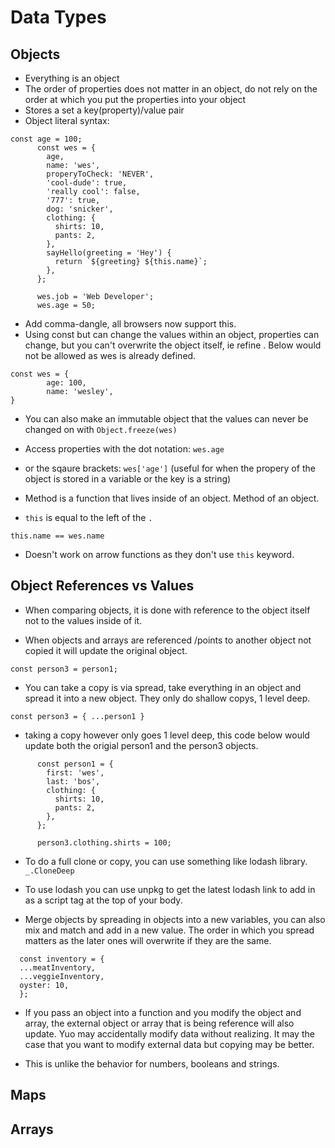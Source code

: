 # Data Types

## Objects

- Everything is an object
- The order of properties does not matter in an object, do not rely on the order at which you put the properties into your object
- Stores a set a key(property)/value pair
- Object literal syntax:

```
const age = 100;
      const wes = {
        age,
        name: 'wes',
        properyToCheck: 'NEVER',
        'cool-dude': true,
        'really cool': false,
        '777': true,
        dog: 'snicker',
        clothing: {
          shirts: 10,
          pants: 2,
        },
        sayHello(greeting = 'Hey') {
          return `${greeting} ${this.name}`;
        },
      };

      wes.job = 'Web Developer';
      wes.age = 50;

```

- Add comma-dangle, all browsers now support this.
- Using const but can change the values within an object, properties can change, but you can't overwrite the object itself, ie refine . Below would not be allowed as wes is already defined.

```
const wes = {
        age: 100,
        name: 'wesley',
}
```

- You can also make an immutable object that the values can never be changed on with `Object.freeze(wes)`

* Access properties with the dot notation: `wes.age`

* or the sqaure brackets: `wes['age']` (useful for when the propery of the object is stored in a variable or the key is a string)

* Method is a function that lives inside of an object. Method of an object.

* `this` is equal to the left of the `.`

```
this.name == wes.name

```

- Doesn't work on arrow functions as they don't use `this` keyword.

## Object References vs Values

- When comparing objects, it is done with reference to the object itself not to the values inside of it.

- When objects and arrays are referenced /points to another object not copied it will update the original object.

`const person3 = person1;`

- You can take a copy is via spread, take everything in an object and spread it into a new object. They only do shallow copys, 1 level deep.

`const person3 = { ...person1 }`

- taking a copy however only goes 1 level deep, this code below would update both the origial person1 and the person3 objects.

```
      const person1 = {
        first: 'wes',
        last: 'bos',
        clothing: {
          shirts: 10,
          pants: 2,
        },
      };

      person3.clothing.shirts = 100;
```

- To do a full clone or copy, you can use something like lodash library. `_.CloneDeep`

- To use lodash you can use unpkg to get the latest lodash link to add in as a script tag at the top of your body.

- Merge objects by spreading in objects into a new variables, you can also mix and match and add in a new value. The order in which you spread matters as the later ones will overwrite if they are the same.

```
  const inventory = {
  ...meatInventory,
  ...veggieInventory,
  oyster: 10,
  };
```

- If you pass an object into a function and you modify the object and array, the external object or array that is being reference will also update. Yuo may accidentally modify data without realizing. It may the case that you want to modify external data but copying may be better.

- This is unlike the behavior for numbers, booleans and strings.

## Maps

## Arrays
